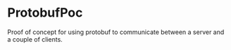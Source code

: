 # ProtobufPoc
Proof of concept for using protobuf to communicate between a server and a couple of clients.
